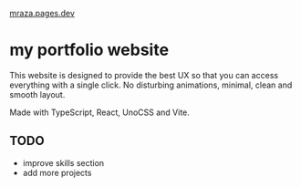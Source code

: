 [mraza.pages.dev](mraza.pages.dev)

# my portfolio website

This website is designed to provide the best UX so that you can access
everything with a single click. No disturbing animations, minimal, clean and smooth layout.

Made with TypeScript, React, UnoCSS and Vite.


## TODO

- improve skills section
- add more projects